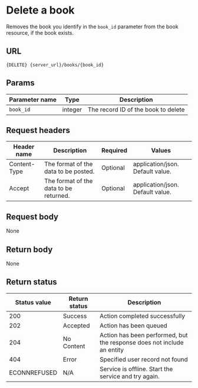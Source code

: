 # Delete a book

Removes the book you identify in the `book_id` parameter from the book resource, if the book exists.

## URL

```shell
{DELETE} {server_url}/books/{book_id}
```

## Params

| Parameter name | Type   | Description |
| -------------- | ------ | ------------ |
| `book_id`      | integer | The record ID of the book to delete |

## Request headers

| Header name | Description | Required | Values |
| -------------- | ------ | ------------ |------------ |
| Content-Type | The format of the data to be posted. | Optional | application/json. Default value.  |
| Accept | The format of the data to be returned. | Optional | application/json. Default value. |

## Request body
None

## Return body
None

## Return status

| Status value | Return status | Description |
| ------------- | ----------- | ----------- |
| 200 | Success | Action completed successfully |
| 202 | Accepted| Action has been queued |
| 204 | No Content| Action has been performed, but the response does not include an entity |
| 404 | Error | Specified user record not found |
|  ECONNREFUSED | N/A | Service is offline. Start the service and try again. |